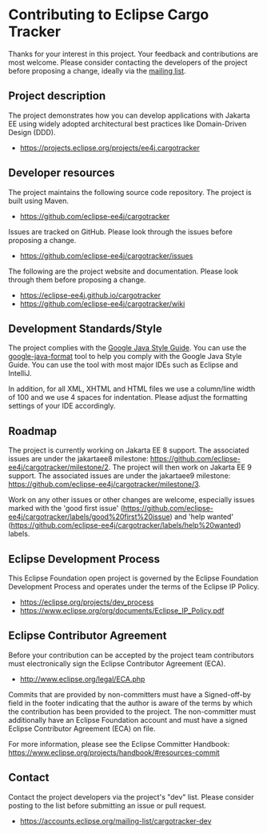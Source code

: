 # Contributing to Eclipse Cargo Tracker

Thanks for your interest in this project. Your feedback and contributions are most welcome. Please
consider contacting the developers of the project before proposing a change, ideally via
the [mailing list](https://accounts.eclipse.org/mailing-list/cargotracker-dev).

## Project description

The project demonstrates how you can develop applications with Jakarta EE using widely adopted
architectural best practices like Domain-Driven Design (DDD).

* https://projects.eclipse.org/projects/ee4j.cargotracker

## Developer resources

The project maintains the following source code repository. The project is built using Maven.

* https://github.com/eclipse-ee4j/cargotracker

Issues are tracked on GitHub. Please look through the issues before proposing a change.

* https://github.com/eclipse-ee4j/cargotracker/issues

The following are the project website and documentation. Please look through them before proposing a
change.

* https://eclipse-ee4j.github.io/cargotracker
* https://github.com/eclipse-ee4j/cargotracker/wiki

## Development Standards/Style

The project complies with
the [Google Java Style Guide](https://google.github.io/styleguide/javaguide.html). You can use
the [google-java-format](https://github.com/google/google-java-format) tool to help you comply with
the Google Java Style Guide. You can use the tool with most major IDEs such as Eclipse and IntelliJ.

In addition, for all XML, XHTML and HTML files we use a column/line width of 100 and we use 4 spaces
for indentation. Please adjust the formatting settings of your IDE accordingly.

## Roadmap

The project is currently working on Jakarta EE 8 support. The associated issues are under the
jakartaee8 milestone: https://github.com/eclipse-ee4j/cargotracker/milestone/2. The project will
then work on Jakarta EE 9 support. The associated issues are under the jakartaee9
milestone: https://github.com/eclipse-ee4j/cargotracker/milestone/3.

Work on any other issues or other changes are welcome, especially issues marked with the 'good first
issue' (https://github.com/eclipse-ee4j/cargotracker/labels/good%20first%20issue) and 'help
wanted' (https://github.com/eclipse-ee4j/cargotracker/labels/help%20wanted) labels.

## Eclipse Development Process

This Eclipse Foundation open project is governed by the Eclipse Foundation
Development Process and operates under the terms of the Eclipse IP Policy.

* https://eclipse.org/projects/dev_process
* https://www.eclipse.org/org/documents/Eclipse_IP_Policy.pdf

## Eclipse Contributor Agreement

Before your contribution can be accepted by the project team contributors must
electronically sign the Eclipse Contributor Agreement (ECA).

* http://www.eclipse.org/legal/ECA.php

Commits that are provided by non-committers must have a Signed-off-by field in
the footer indicating that the author is aware of the terms by which the
contribution has been provided to the project. The non-committer must
additionally have an Eclipse Foundation account and must have a signed Eclipse
Contributor Agreement (ECA) on file.

For more information, please see the Eclipse Committer Handbook:
https://www.eclipse.org/projects/handbook/#resources-commit

## Contact

Contact the project developers via the project's "dev" list. Please consider posting to the list
before submitting an issue or pull request.

* https://accounts.eclipse.org/mailing-list/cargotracker-dev
